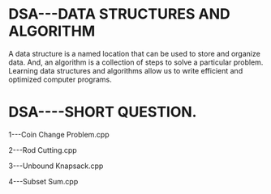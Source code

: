 # DSA---DATA STRUCTURES AND ALGORITHM

   A data structure is a named location that can be used to store and organize data. And, an algorithm is a collection of steps to solve a particular problem. Learning data structures and algorithms allow us to write efficient and optimized computer programs.

# DSA----SHORT QUESTION.

1---Coin Change Problem.cpp

2---Rod Cutting.cpp

3---Unbound Knapsack.cpp

4---Subset Sum.cpp

